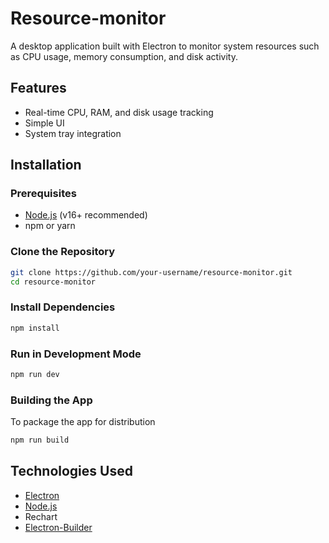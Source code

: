 # Resource-monitor

A desktop application built with Electron to monitor system resources such as CPU usage, memory consumption, and disk activity.

## Features

- Real-time CPU, RAM, and disk usage tracking
- Simple UI
- System tray integration

## Installation

### Prerequisites

- [Node.js](https://nodejs.org/) (v16+ recommended)
- npm or yarn

### Clone the Repository

```sh
git clone https://github.com/your-username/resource-monitor.git
cd resource-monitor
```

### Install Dependencies

```sh
npm install
```

### Run in Development Mode

```sh
npm run dev
```

### Building the App

To package the app for distribution

```sh
npm run build
```

## Technologies Used

- [Electron](https://www.electronjs.org/)
- [Node.js](https://nodejs.org/en)
- Rechart
- [Electron-Builder](https://www.electron.build/)
